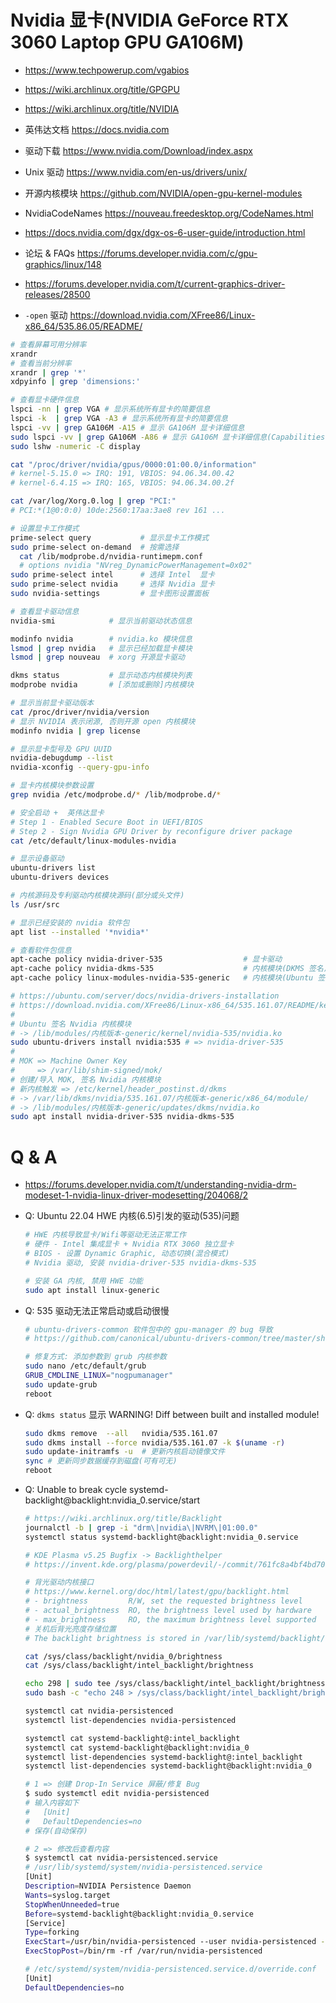 # Nvidia 显卡(NVIDIA GeForce RTX 3060 Laptop GPU GA106M)

- https://www.techpowerup.com/vgabios
- https://wiki.archlinux.org/title/GPGPU
- https://wiki.archlinux.org/title/NVIDIA

- 英伟达文档 https://docs.nvidia.com
- 驱动下载 https://www.nvidia.com/Download/index.aspx
- Unix 驱动 https://www.nvidia.com/en-us/drivers/unix/
- 开源内核模块 https://github.com/NVIDIA/open-gpu-kernel-modules
- NvidiaCodeNames https://nouveau.freedesktop.org/CodeNames.html
- https://docs.nvidia.com/dgx/dgx-os-6-user-guide/introduction.html
- 论坛 & FAQs https://forums.developer.nvidia.com/c/gpu-graphics/linux/148
- https://forums.developer.nvidia.com/t/current-graphics-driver-releases/28500
- `-open` 驱动 https://download.nvidia.com/XFree86/Linux-x86_64/535.86.05/README/

```bash
# 查看屏幕可用分辨率
xrandr
# 查看当前分辨率
xrandr | grep '*'
xdpyinfo | grep 'dimensions:'

# 查看显卡硬件信息
lspci -nn | grep VGA # 显示系统所有显卡的简要信息
lspci -k  | grep VGA -A3 # 显示系统所有显卡的简要信息
lspci -vv | grep GA106M -A15 # 显示 GA106M 显卡详细信息
sudo lspci -vv | grep GA106M -A86 # 显示 GA106M 显卡详细信息(Capabilities ...)
sudo lshw -numeric -C display

cat "/proc/driver/nvidia/gpus/0000:01:00.0/information"
# kernel-5.15.0 => IRQ: 191, VBIOS: 94.06.34.00.42
# kernel-6.4.15 => IRQ: 165, VBIOS: 94.06.34.00.2f

cat /var/log/Xorg.0.log | grep "PCI:"
# PCI:*(1@0:0:0) 10de:2560:17aa:3ae8 rev 161 ...

# 设置显卡工作模式
prime-select query           # 显示显卡工作模式
sudo prime-select on-demand  # 按需选择
  cat /lib/modprobe.d/nvidia-runtimepm.conf
  # options nvidia "NVreg_DynamicPowerManagement=0x02"
sudo prime-select intel      # 选择 Intel  显卡
sudo prime-select nvidia     # 选择 Nvidia 显卡
sudo nvidia-settings         # 显卡图形设置面板

# 查看显卡驱动信息
nvidia-smi            # 显示当前驱动状态信息

modinfo nvidia        # nvidia.ko 模块信息
lsmod | grep nvidia   # 显示已经加载显卡模块
lsmod | grep nouveau  # xorg 开源显卡驱动

dkms status           # 显示动态内核模块列表
modprobe nvidia       # [添加或删除]内核模块

# 显示当前显卡驱动版本
cat /proc/driver/nvidia/version
# 显示 NVIDIA 表示闭源, 否则开源 open 内核模块
modinfo nvidia | grep license

# 显示显卡型号及 GPU UUID
nvidia-debugdump --list
nvidia-xconfig --query-gpu-info

# 显卡内核模块参数设置
grep nvidia /etc/modprobe.d/* /lib/modprobe.d/*

# 安全启动 +  英伟达显卡
# Step 1 - Enabled Secure Boot in UEFI/BIOS
# Step 2 - Sign Nvidia GPU Driver by reconfigure driver package
cat /etc/default/linux-modules-nvidia

# 显示设备驱动
ubuntu-drivers list
ubuntu-drivers devices

# 内核源码及专利驱动内核模块源码(部分或头文件)
ls /usr/src

# 显示已经安装的 nvidia 软件包
apt list --installed '*nvidia*'

# 查看软件包信息
apt-cache policy nvidia-driver-535                  # 显卡驱动
apt-cache policy nvidia-dkms-535                    # 内核模块(DKMS 签名)
apt-cache policy linux-modules-nvidia-535-generic   # 内核模块(Ubuntu 签名)

# https://ubuntu.com/server/docs/nvidia-drivers-installation
# https://download.nvidia.com/XFree86/Linux-x86_64/535.161.07/README/kernel_open.html
#
# Ubuntu 签名 Nvidia 内核模块
# -> /lib/modules/内核版本-generic/kernel/nvidia-535/nvidia.ko
sudo ubuntu-drivers install nvidia:535 # => nvidia-driver-535
#
# MOK => Machine Owner Key
#     => /var/lib/shim-signed/mok/
# 创建/导入 MOK, 签名 Nvidia 内核模块
# 新内核触发 => /etc/kernel/header_postinst.d/dkms
# -> /var/lib/dkms/nvidia/535.161.07/内核版本-generic/x86_64/module/
# -> /lib/modules/内核版本-generic/updates/dkms/nvidia.ko
sudo apt install nvidia-driver-535 nvidia-dkms-535
```

# Q & A

- https://forums.developer.nvidia.com/t/understanding-nvidia-drm-modeset-1-nvidia-linux-driver-modesetting/204068/2

- Q: Ubuntu 22.04 HWE 内核(6.5)引发的驱动(535)问题

  ```bash
  # HWE 内核导致显卡/Wifi等驱动无法正常工作
  # 硬件 - Intel 集成显卡 + Nvidia RTX 3060 独立显卡
  # BIOS - 设置 Dynamic Graphic, 动态切换(混合模式)
  # Nvidia 驱动, 安装 nvidia-driver-535 nvidia-dkms-535

  # 安装 GA 内核, 禁用 HWE 功能
  sudo apt install linux-generic
  ```

- Q: 535 驱动无法正常启动或启动很慢

  ```bash
  # ubuntu-drivers-common 软件包中的 gpu-manager 的 bug 导致
  # https://github.com/canonical/ubuntu-drivers-common/tree/master/share/hybrid

  # 修复方式: 添加参数到 grub 内核参数
  sudo nano /etc/default/grub
  GRUB_CMDLINE_LINUX="nogpumanager"
  sudo update-grub
  reboot
  ```

- Q: `dkms status` 显示 WARNING! Diff between built and installed module!

  ```bash
  sudo dkms remove  --all   nvidia/535.161.07
  sudo dkms install --force nvidia/535.161.07 -k $(uname -r)
  sudo update-initramfs -u  # 更新内核启动镜像文件
  sync # 更新同步数据缓存到磁盘(可有可无)
  reboot
  ```

- Q: Unable to break cycle systemd-backlight@backlight:nvidia_0.service/start

  ```bash
  # https://wiki.archlinux.org/title/Backlight
  journalctl -b | grep -i "drm\|nvidia\|NVRM\|01:00.0"
  systemctl status systemd-backlight@backlight:nvidia_0.service

  # KDE Plasma v5.25 Bugfix -> Backlighthelper
  # https://invent.kde.org/plasma/powerdevil/-/commit/761fc8a4bf4bd70bcd9aca63fc67382c94ecf884

  # 背光驱动内核接口
  # https://www.kernel.org/doc/html/latest/gpu/backlight.html
  # - brightness         R/W, set the requested brightness level
  # - actual_brightness  RO, the brightness level used by hardware
  # - max_brightness     RO, the maximum brightness level supported
  # 关机后背光亮度存储位置
  # The backlight brightness is stored in /var/lib/systemd/backlight/

  cat /sys/class/backlight/nvidia_0/brightness
  cat /sys/class/backlight/intel_backlight/brightness

  echo 298 | sudo tee /sys/class/backlight/intel_backlight/brightness
  sudo bash -c "echo 248 > /sys/class/backlight/intel_backlight/brightness"

  systemctl cat nvidia-persistenced
  systemctl list-dependencies nvidia-persistenced

  systemctl cat systemd-backlight@:intel_backlight
  systemctl cat systemd-backlight@backlight:nvidia_0
  systemctl list-dependencies systemd-backlight@:intel_backlight
  systemctl list-dependencies systemd-backlight@backlight:nvidia_0

  # 1 => 创建 Drop-In Service 屏蔽/修复 Bug
  $ sudo systemctl edit nvidia-persistenced
  # 输入内容如下
  #   [Unit]
  #   DefaultDependencies=no
  # 保存(自动保存)

  # 2 => 修改后查看内容
  $ systemctl cat nvidia-persistenced.service
  # /usr/lib/systemd/system/nvidia-persistenced.service
  [Unit]
  Description=NVIDIA Persistence Daemon
  Wants=syslog.target
  StopWhenUnneeded=true
  Before=systemd-backlight@backlight:nvidia_0.service
  [Service]
  Type=forking
  ExecStart=/usr/bin/nvidia-persistenced --user nvidia-persistenced --no-persistence-mode --verbose
  ExecStopPost=/bin/rm -rf /var/run/nvidia-persistenced

  # /etc/systemd/system/nvidia-persistenced.service.d/override.conf
  [Unit]
  DefaultDependencies=no
  ```
